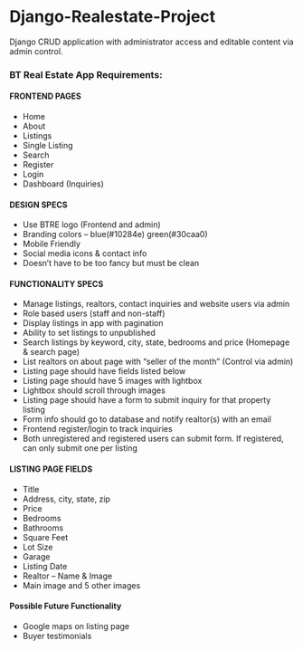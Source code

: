 # Django-Realestate-Project
Django CRUD application with administrator access and editable content via admin control. 


### BT Real Estate App Requirements:


#### FRONTEND PAGES

 - Home
 - About
 - Listings
 - Single Listing
 - Search
 - Register
 - Login
 - Dashboard (Inquiries)

#### DESIGN SPECS
 - Use BTRE logo (Frontend and admin)
 - Branding colors – blue(#10284e) green(#30caa0)
 - Mobile Friendly
 - Social media icons & contact info
 - Doesn’t have to be too fancy but must be clean


#### FUNCTIONALITY SPECS
 - Manage listings, realtors, contact inquiries and website users via admin
 - Role based users (staff and non-staff)
 - Display listings in app with pagination
 - Ability to set listings to unpublished
 - Search listings by keyword, city, state, bedrooms and price (Homepage & search page)
 - List realtors on about page with “seller of the month” (Control via admin)
 - Listing page should have fields listed below
 - Listing page should have 5 images with lightbox
 - Lightbox should scroll through images
 - Listing page should have a form to submit inquiry for that property listing
 - Form info should go to database and notify realtor(s) with an email
 - Frontend register/login to track inquiries
 - Both unregistered and registered users can submit form. If registered, can only submit one per listing



#### LISTING PAGE FIELDS

 - Title
 - Address, city, state, zip
 - Price
 - Bedrooms
 - Bathrooms
 - Square Feet
 - Lot Size
 - Garage
 - Listing Date
 - Realtor – Name & Image
 - Main image and 5 other images

#### Possible Future Functionality
 - Google maps on listing page
 - Buyer testimonials


